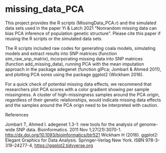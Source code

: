 # missing_data_PCA
This project provides the R scripts (MissingData_PCA.r) and the simulated data sets used in the paper Yi & Latch 2021 "Nonrandom missing data can bias PCA inference of population genetic structure". Please cite this paper if reusing the R scripts or the simulated data sets. 

The R scripts included raw codes for generating coala models, simulating models and extract results into SNP matrices (function sim_raw_snp_matrix), incorporating missing data into SNP matrices (function add_missing_data), running PCA with the mean imputation approach in the package adegenet (function glPca; Jombart & Ahmed 2011), and plotting PCA sores using the package ggplot2 (Wickham 2016). 

For a quick check of potential missing data effects, we recommend that researchers plot PCA scores with a color gradient showing per sample missingness. A cluster of high-missingness samples around the PCA origin, regardless of their genetic relationships, would indicate missing data effects and the samples around the PCA orign need to be interpreted with caution. 


References

Jombart T, Ahmed I. adegenet 1.3-1: new tools for the analysis of genome-wide SNP data. Bioinformatics. 2011 Nov 1;27(21):3070-1. http://dx.doi.org/10.1093/bioinformatics/btr521
Wickham H (2016). ggplot2: Elegant Graphics for Data Analysis. Springer-Verlag New York. ISBN 978-3-319-24277-4, https://ggplot2.tidyverse.org
